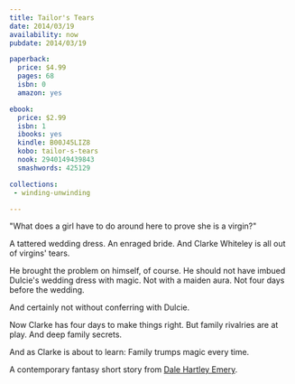 ```yaml
---
title: Tailor's Tears
date: 2014/03/19
availability: now
pubdate: 2014/03/19

paperback:
  price: $4.99
  pages: 68
  isbn: 0
  amazon: yes

ebook:
  price: $2.99
  isbn: 1
  ibooks: yes
  kindle: B00J45LIZ8
  kobo: tailor-s-tears
  nook: 2940149439843
  smashwords: 425129

collections:
 - winding-unwinding

---
```



"What does a girl have to do around here to prove she is a virgin?"

A tattered wedding dress.
An enraged bride.
And Clarke Whiteley is all out of virgins' tears.

He brought the problem on himself,
of course.
He should not have imbued Dulcie's wedding dress with magic.
Not with a maiden aura.
Not four days before the wedding.

And certainly not without conferring with Dulcie.

Now Clarke has four days to make things right.
But family rivalries are at play.
And deep family secrets.

And as Clarke is about to learn:
Family trumps magic every time.

A contemporary fantasy short story
from
[Dale Hartley Emery](http://dalehartleyemery.com/).
